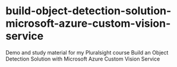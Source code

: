 # build-object-detection-solution-microsoft-azure-custom-vision-service
Demo and study material for my Pluralsight course Build an Object Detection Solution with Microsoft Azure Custom Vision Service
